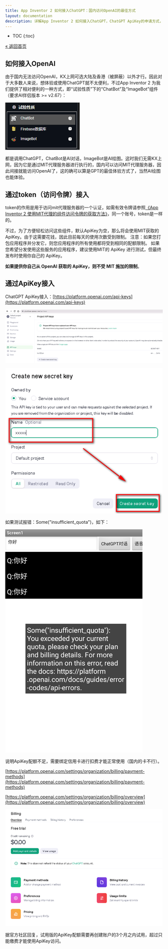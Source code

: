 ```yaml
---
title: App Inventor 2 如何接入ChatGPT：国内访问OpenAI的最佳方式
layout: documentation
description: 详解App Inventor 2 如何接入ChatGPT，ChatGPT ApiKey的申请方式，token访问令牌的作用，ApiKey的收费形式等。
---
```


* TOC
{:toc}

[&laquo; 返回首页](../index.html)

## 如何接入OpenAI

由于国内无法访问OpenAI，KX上网可选大陆及香港（被屏蔽）以外才行。因此对于大多数人来说，想体验或使用ChatGPT就不太便利，不过App Inventor 2 为我们提供了相对便利的一种方式，即“试验性质”下的“ChatBot”及“ImageBot”组件（要求AI伴侣版本 >= v2.67）：

![chatgpt](images/gpt_component.png)

都是调用ChatGPT，ChatBot是AI对话，ImageBot是AI绘图。这时我们无需KX上网，因为它是通过MIT代理服务器进行执行的，国内可以访问MIT代理服务器，因此间接就能访问OpenAI了，这的确可以算是GPT的最佳体验方式了，当然AI绘图也能体验。

## 通过token（访问令牌）接入

token的作用是用于访问mit代理服务器的一个认证，如需有效令牌请参照[《App Inventor 2 使用MIT代理的组件访问令牌的获取方法》](../../creative/token.html)，同一个账号，token是一样的。


不过，为了方便轻松访问这些组件，默认ApiKey为空，那么将会使用MIT获取的ApiKey。由于这需要花钱，因此目前每天的使用次数受到限制。 注意：如果您打包应用程序并分发它，则您应用程序的所有使用都将受到相同的配额限制。 如果您希望分发使用这些服务的应用程序，建议使用MIT的 ApiKey 进行测试，但最终发布时使用你自己的 ApiKey。

**如果提供你自己从 OpenAI 获取的 ApiKey，则不受 MIT 施加的限制**。

## 通过ApiKey接入

ChatGPT ApiKey接入：[https://platform.openai.com/api-keys](https://platform.openai.com/api-keys)

![chatgpt](images/gpt_apikey.png)

![chatgpt](images/gpt_create.png)

如果测试报错：Some("insufficient_quota")，如下：

![chatgpt](images/gpt_apikey_error.png)

说明ApiKey配额不足，需要绑定信用卡进行扣费才能正常使用（国内的卡不行）。

[https://platform.openai.com/settings/organization/billing/payment-methods](https://platform.openai.com/settings/organization/billing/payment-methods)

[https://platform.openai.com/settings/organization/billing/overview](https://platform.openai.com/settings/organization/billing/overview)

![chatgpt](images/gpt_bill.png)

据官方社区回复，试用版的ApiKey配额需要再创建账户的3个月之内试用，超过只能缴费才能使用ApiKey访问。
